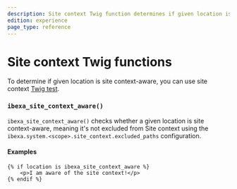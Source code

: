 ```yaml
---
description: Site context Twig function determines if given location is site context-aware.
edition: experience
page_type: reference
---
```


# Site context Twig functions

To determine if given location is site context-aware, you can use site context [Twig test](https://twig.symfony.com/doc/3.x/tests/index.html).

### `ibexa_site_context_aware()`

`ibexa_site_context_aware()` checks whether a given location is site context-aware, meaning it's not excluded from Site context using the 
`ibexa.system.<scope>.site_context.excluded_paths` configuration.

#### Examples

``` html+twig
{% if location is ibexa_site_context_aware %}
    <p>I am aware of the site context!</p>
{% endif %}
```